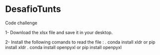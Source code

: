 # DesafioTunts
Code challenge 

1- Download the xlsx file and save it in your desktop.

2- Install the following comands to read the file  : 
  . conda install xldr or pip install xldr
  . conda install openpyxl or pip install openpyxl
